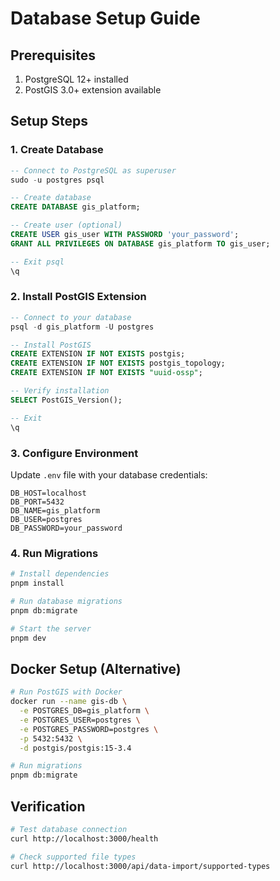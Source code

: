 # Database Setup Guide

## Prerequisites
1. PostgreSQL 12+ installed
2. PostGIS 3.0+ extension available

## Setup Steps

### 1. Create Database
```sql
-- Connect to PostgreSQL as superuser
sudo -u postgres psql

-- Create database
CREATE DATABASE gis_platform;

-- Create user (optional)
CREATE USER gis_user WITH PASSWORD 'your_password';
GRANT ALL PRIVILEGES ON DATABASE gis_platform TO gis_user;

-- Exit psql
\q
```

### 2. Install PostGIS Extension
```sql
-- Connect to your database
psql -d gis_platform -U postgres

-- Install PostGIS
CREATE EXTENSION IF NOT EXISTS postgis;
CREATE EXTENSION IF NOT EXISTS postgis_topology;
CREATE EXTENSION IF NOT EXISTS "uuid-ossp";

-- Verify installation
SELECT PostGIS_Version();

-- Exit
\q
```

### 3. Configure Environment
Update `.env` file with your database credentials:
```env
DB_HOST=localhost
DB_PORT=5432
DB_NAME=gis_platform
DB_USER=postgres
DB_PASSWORD=your_password
```

### 4. Run Migrations
```bash
# Install dependencies
pnpm install

# Run database migrations
pnpm db:migrate

# Start the server
pnpm dev
```

## Docker Setup (Alternative)
```bash
# Run PostGIS with Docker
docker run --name gis-db \
  -e POSTGRES_DB=gis_platform \
  -e POSTGRES_USER=postgres \
  -e POSTGRES_PASSWORD=postgres \
  -p 5432:5432 \
  -d postgis/postgis:15-3.4

# Run migrations
pnpm db:migrate
```

## Verification
```bash
# Test database connection
curl http://localhost:3000/health

# Check supported file types
curl http://localhost:3000/api/data-import/supported-types
```